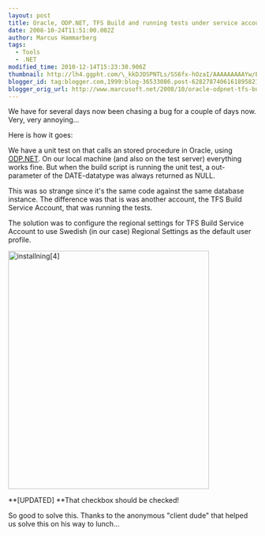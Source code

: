```yaml
---
layout: post
title: Oracle, ODP.NET, TFS Build and running tests under service account
date: 2008-10-24T11:51:00.002Z
author: Marcus Hammarberg
tags:
  - Tools
  - .NET
modified_time: 2010-12-14T15:23:30.906Z
thumbnail: http://lh4.ggpht.com/\_kkDJOSPNTLs/SS6fx-hOzaI/AAAAAAAAAYw/EQ8PqS_WLSI/s72-c/installning%5B4%5D_thumb%5B5%5D.jpg?imgmax=800
blogger_id: tag:blogger.com,1999:blog-36533086.post-6282787406161895821
blogger_orig_url: http://www.marcusoft.net/2008/10/oracle-odpnet-tfs-build-and-running.html
---
```



We have for several days now been chasing a bug for a couple of days
now. Very, very annoying...

Here is how it goes:

We have a unit test on that calls an stored procedure in Oracle, using
<a
href="http://www.oracle.com/technology/tech/windows/odpnet/index.html"
target="_blank">ODP.NET</a>. On our local machine (and also on the test
server) everything works fine. But when the build script is running the
unit test, a out-parameter of the DATE-datatype was always returned as
NULL.

This was so strange since it's the same code against the same database
instance. The difference was that is was another account, the TFS Build
Service Account, that was running the tests.

The solution was to configure the regional settings for TFS Build
Service Account to use Swedish (in our case) Regional Settings as the
default user profile.

[<img
src="http://lh4.ggpht.com/_kkDJOSPNTLs/SS6fx-hOzaI/AAAAAAAAAYw/EQ8PqS_WLSI/installning%5B4%5D_thumb%5B5%5D.jpg?imgmax=800"
style="BORDER-RIGHT: 0px; BORDER-TOP: 0px; BORDER-LEFT: 0px; BORDER-BOTTOM: 0px"
data-border="0" width="407" height="482" alt="installning[4]" />](http://lh6.ggpht.com/_kkDJOSPNTLs/SS6fwh85vCI/AAAAAAAAAYs/IRDZStjoDQc/s1600-h/installning%5B4%5D%5B7%5D.jpg)

**\[UPDATED\]
**That checkbox should be checked!

So good to solve this. Thanks to the anonymous "client dude" that helped
us solve this on his way to lunch...
